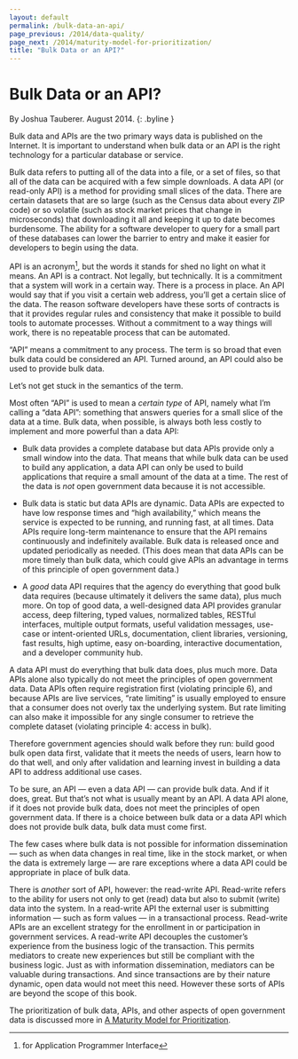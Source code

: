 ```yaml
--- 
layout: default
permalink: /bulk-data-an-api/
page_previous: /2014/data-quality/
page_next: /2014/maturity-model-for-prioritization/
title: "Bulk Data or an API?"
---
```

Bulk Data or an API?
====================

By Joshua Tauberer. August 2014.
{: .byline }


Bulk data and APIs are the two primary ways data is published on the Internet. It is important to understand when bulk data or an API is the right technology for a particular database or service.

Bulk data refers to putting all of the data into a file, or a set of files, so that all of the data can be acquired with a few simple downloads. A data API (or read-only API) is a method for providing small slices of the data. There are certain datasets that are so large (such as the Census data about every ZIP code) or so volatile (such as stock market prices that change in microseconds) that downloading it all and keeping it up to date becomes burdensome. The ability for a software developer to query for a small part of these databases can lower the barrier to entry and make it easier for developers to begin using the data.

API is an acronym[^1], but the words it stands for shed no light on what it means. An API is a contract. Not legally, but technically. It is a commitment that a system will work in a certain way. There is a process in place. An API would say that if you visit a certain web address, you’ll get a certain slice of the data. The reason software developers have these sorts of contracts is that it provides regular rules and consistency that make it possible to build tools to automate processes. Without a commitment to a way things will work, there is no repeatable process that can be automated.

“API” means a commitment to any process. The term is so broad that even bulk data could be considered an API. Turned around, an API could also be used to provide bulk data.

Let’s not get stuck in the semantics of the term.

Most often “API” is used to mean a *certain type* of API, namely what I’m calling a “data API”: something that answers queries for a small slice of the data at a time. Bulk data, when possible, is always both less costly to implement and more powerful than a data API:

-   Bulk data provides a complete database but data APIs provide only a small window into the data. That means that while bulk data can be used to build any application, a data API can only be used to build applications that require a small amount of the data at a time. The rest of the data is *not* open government data because it is not accessible.

-   Bulk data is static but data APIs are dynamic. Data APIs are expected to have low response times and “high availability,” which means the service is expected to be running, and running fast, at all times. Data APIs require long-term maintenance to ensure that the API remains continuously and indefinitely available. Bulk data is released once and updated periodically as needed. (This does mean that data APIs can be more timely than bulk data, which could give APIs an advantage in terms of this principle of open government data.)

-   A *good* data API requires that the agency do everything that good bulk data requires (because ultimately it delivers the same data), plus much more. On top of good data, a well-designed data API provides granular access, deep filtering, typed values, normalized tables, RESTful interfaces, multiple output formats, useful validation messages, use-case or intent-oriented URLs, documentation, client libraries, versioning, fast results, high uptime, easy on-boarding, interactive documentation, and a developer community hub.

A data API must do everything that bulk data does, plus much more. Data APIs alone also typically do not meet the principles of open government data. Data APIs often require registration first (violating principle 6), and because APIs are live services, “rate limiting” is usually employed to ensure that a consumer does not overly tax the underlying system. But rate limiting can also make it impossible for any single consumer to retrieve the complete dataset (violating principle 4: access in bulk).

Therefore government agencies should walk before they run: build good bulk open data first, validate that it meets the needs of users, learn how to do that well, and only after validation and learning invest in building a data API to address additional use cases.

To be sure, an API — even a data API — can provide bulk data. And if it does, great. But that’s not what is usually meant by an API. A data API alone, if it does not provide bulk data, does not meet the principles of open government data. If there is a choice between bulk data or a data API which does not provide bulk data, bulk data must come first.

The few cases where bulk data is not possible for information dissemination — such as when data changes in real time, like in the stock market, or when the data is extremely large — are rare exceptions where a data API could be appropriate in place of bulk data.

There is *another* sort of API, however: the read-write API. Read-write refers to the ability for users not only to get (read) data but also to submit (write) data into the system. In a read-write API the external user is submitting information — such as form values — in a transactional process. Read-write APIs are an excellent strategy for the enrollment in or participation in government services. A read-write API decouples the customer’s experience from the business logic of the transaction. This permits mediators to create new experiences but still be compliant with the business logic. Just as with information dissemination, mediators can be valuable during transactions. And since transactions are by their nature dynamic, open data would not meet this need. However these sorts of APIs are beyond the scope of this book.

The prioritization of bulk data, APIs, and other aspects of open government data is discussed more in [A Maturity Model for Prioritization](/2014/maturity-model-for-prioritization/).

[^1]: for Application Programmer Interface



